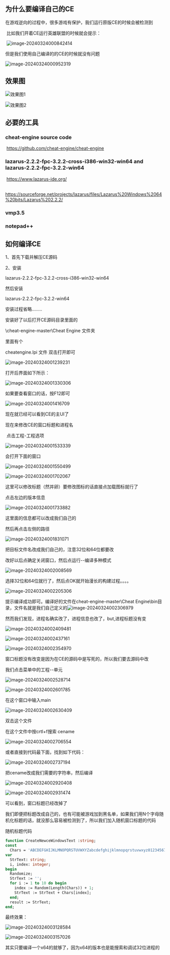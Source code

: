 ## 为什么要编译自己的CE

​	在游戏逆向的过程中，很多游戏有保护，我们运行原版CE的时候会被检测到

​	比如我们开着CE运行英雄联盟的时候就会提示：

​		![image-20240324000842414](notesimg/image-20240324000842414.png)



但是我们使用自己编译的的CE的时候就没有问题

![image-20240324000952319](notesimg/image-20240324000952319.png)

## 效果图

![效果图1](notesimg/效果图1.png)

![效果图2](notesimg/效果图2.png)

## 必要的工具

### cheat-engine source code

​	https://github.com/cheat-engine/cheat-engine

### lazarus-2.2.2-fpc-3.2.2-cross-i386-win32-win64 and lazarus-2.2.2-fpc-3.2.2-win64

​	https://www.lazarus-ide.org/

​	https://sourceforge.net/projects/lazarus/files/Lazarus%20Windows%2064%20bits/Lazarus%202.2.2/

### vmp3.5

### notepad++

## 如何编译CE

1、首先下载并解压CE源码

2、安装

lazarus-2.2.2-fpc-3.2.2-cross-i386-win32-win64

然后安装

lazarus-2.2.2-fpc-3.2.2-win64



安装过程省略........

安装好了以后打开CE源码目录里面的

\cheat-engine-master\Cheat Engine 文件夹

里面有个

cheatengine.lpi 文件 双击打开即可

![image-20240324001239231](notesimg/image-20240324001239231.png)



打开后界面如下所示：

![image-20240324001330306](notesimg/image-20240324001330306.png)

如果要查看窗口的话，按F12即可

![image-20240324001416709](notesimg/image-20240324001416709.png)

现在就已经可以看到CE的主UI了

现在来修改CE的窗口标题和进程名

​	点击工程-工程选项

![image-20240324001533339](notesimg/image-20240324001533339.png)

会打开下面的窗口

![image-20240324001550499](notesimg/image-20240324001550499.png)

![image-20240324001702067](notesimg/image-20240324001702067.png)

这里可以修改标题（然并卵）要修改图标的话直接点加载图标就行了

点击左边的版本信息

![image-20240324001733882](notesimg/image-20240324001733882.png)

这里面的信息都可以改成我们自己的

然后再点击左侧的路径

![image-20240324001831071](notesimg/image-20240324001831071.png)

把目标文件名改成我们自己的，注意32位和64位都要改

改好以后点确定关闭窗口，然后点运行--编译多种模式

![image-20240324002008569](notesimg/image-20240324002008569.png)

选择32位和64位就行了，然后点OK就开始漫长的构建过程。。。。

![image-20240324002205306](notesimg/image-20240324002205306.png)

提示编译成功即可。编译好的文件在cheat-engine-master\Cheat Engine\bin目录，文件名就是我们自己定义的![image-20240324002306979](notesimg/image-20240324002306979.png)

然而我们发现，进程名确实改了，进程信息也改了，but,进程标题没有变

![image-20240324002409481](notesimg/image-20240324002409481.png)

![image-20240324002437161](notesimg/image-20240324002437161.png)

![image-20240324002354970](notesimg/image-20240324002354970.png)

窗口标题没有改变是因为在CE的源码中是写死的，所以我们要去源码中改

我们点击菜单中的工程--单元

![image-20240324002528714](notesimg/image-20240324002528714.png)

![image-20240324002601785](notesimg/image-20240324002601785.png)

在这个窗口中输入main

![image-20240324002630409](notesimg/image-20240324002630409.png)

双击这个文件

在这个文件中按crtl+f搜索 cename

![image-20240324002706554](notesimg/image-20240324002706554.png)

或者直接到代码最下面，找到如下代码：

![image-20240324002737194](notesimg/image-20240324002737194.png)

把cename改成我们需要的字符串，然后编译

![image-20240324002920408](notesimg/image-20240324002920408.png)

![image-20240324002931474](notesimg/image-20240324002931474.png)

可以看到，窗口标题已经改掉了

我们即便把标题改成自己的，也有可能被游戏加到黑名单，如果我们用N个字母随机化标题的话，就没那么容易被检测到了，所以我们加入随机窗口标题的代码

随机标题代码

```pascal
function CreateNewceWindowsText :string;
const
  Chars = 'ABCDEFGHIJKLMNOPQRSTUVWXYZabcdefghijklmnopqrstuvwxyz0123456789!@#$%^&*()_+-=[]{}; \|:",.<>/?`~';
var
  StrText: string;
  i, index: integer;
begin
  Randomize;
  StrText := '';
  for i := 1 to 10 do begin
    index := Random(Length(Chars)) + 1;
    StrText := StrText + Chars[index];
  end;
  result := StrText;
end;
```

最终效果：

![image-20240324003128584](notesimg/image-20240324003128584.png)

![image-20240324003157026](notesimg/image-20240324003157026.png)

其实只要编译一个x64的就够了，因为x64的版本也是能搜索和调试32位进程的